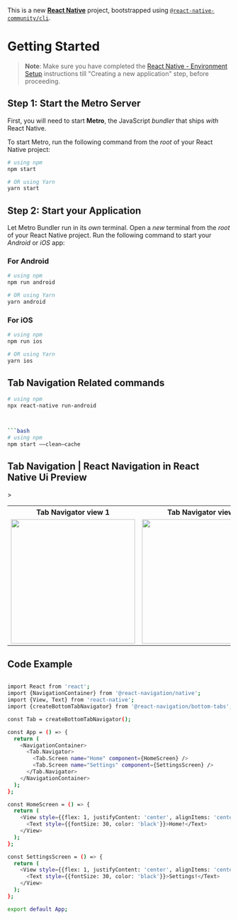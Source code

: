 This is a new [**React Native**](https://reactnative.dev) project, bootstrapped using [`@react-native-community/cli`](https://github.com/react-native-community/cli).

# Getting Started

> **Note**: Make sure you have completed the [React Native - Environment Setup](https://reactnative.dev/docs/environment-setup) instructions till "Creating a new application" step, before proceeding.

## Step 1: Start the Metro Server

First, you will need to start **Metro**, the JavaScript _bundler_ that ships _with_ React Native.

To start Metro, run the following command from the _root_ of your React Native project:

```bash
# using npm
npm start

# OR using Yarn
yarn start
```

## Step 2: Start your Application

Let Metro Bundler run in its _own_ terminal. Open a _new_ terminal from the _root_ of your React Native project. Run the following command to start your _Android_ or _iOS_ app:

### For Android

```bash
# using npm
npm run android

# OR using Yarn
yarn android
```

### For iOS

```bash
# using npm
npm run ios

# OR using Yarn
yarn ios
```


## Tab Navigation Related commands
````bash
# using npm
npx react-native run-android



```bash
# using npm
npm start ——clean—cache
````

## Tab Navigation | React Navigation in React Native Ui Preview

<table>
  
  
<tr>                    
   
   <th>Tab Navigator view 1</th>
   <th>Tab Navigator view 2</th>

</tr>
  
  
  
  
<tr>
  
<td>

<img src="" width="280"/>

</td>
<td>

<img src="" width="280"/>

</td>
>

</table>

## Code Example

```bash

import React from 'react';
import {NavigationContainer} from '@react-navigation/native';
import {View, Text} from 'react-native';
import {createBottomTabNavigator} from '@react-navigation/bottom-tabs';

const Tab = createBottomTabNavigator();

const App = () => {
  return (
    <NavigationContainer>
      <Tab.Navigator>
        <Tab.Screen name="Home" component={HomeScreen} />
        <Tab.Screen name="Settings" component={SettingsScreen} />
      </Tab.Navigator>
    </NavigationContainer>
  );
};

const HomeScreen = () => {
  return (
    <View style={{flex: 1, justifyContent: 'center', alignItems: 'center'}}>
      <Text style={{fontSize: 30, color: 'black'}}>Home!</Text>
    </View>
  );
};

const SettingsScreen = () => {
  return (
    <View style={{flex: 1, justifyContent: 'center', alignItems: 'center'}}>
      <Text style={{fontSize: 30, color: 'black'}}>Settings!</Text>
    </View>
  );
};

export default App;


```

